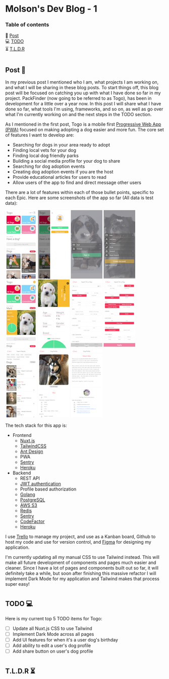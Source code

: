 # Molson's Dev Blog - 1

### Table of contents
📝 [Post](#post-)\
💻 [TODO](#todo-)\
⏳ [T.L.D.R](#tldr-)

#
## Post 📝

In my previous post I mentioned who I am, what projects I am working on, and what I will be sharing in these blog posts. To start things off, this blog post will be focused on catching you up with what I have done so far in my project. PackFinder (now going to be referred to as Togo), has been in development for a little over a year now. In this post I will share what I have done so far, what tools I'm using, frameworks, and so on, as well as go over what I'm currently working on and the next steps in the TODO section.

As I mentioned in the first post, Togo is a mobile first [Progressive Web App (PWA)](https://developer.mozilla.org/en-US/docs/Web/Progressive_web_apps) focused on making adopting a dog easier and more fun. The core set of features I want to develop are:
- Searching for dogs in your area ready to adopt
- Finding local vets for your dog
- Finding local dog friendly parks
- Building a social media profile for your dog to share
- Searching for dog adoption events
- Creating dog adoption events if you are the host
- Provide educational articles for users to read
- Allow users of the app to find and direct message other users

There are a lot of features within each of those bullet points, specific to each Epic. Here are some screenshots of the app so far (All data is test data):

![Home page](togo_homepage.png "Togo Home Page")
![Sidebar Slider](togo_sidebar.png "Sidebar Slider")
![Log in](togo_login.png "Log in")
![Sign up](togo_signup.png "Sign Up")
![Logged In](togo_loggedin.png "Logged In")
![Dog Profile](togo_dogprofile.png "Dog Profile")
![Search For a Dog](togo_dogsearch.png "Search for a dog")
![Apply Filters](togo_filtersapply.png "Apply Filters")
![Search Results](togo_searchresults.png "Search Results")
![Result Profile](togo_resultprofile.png "Result Profile")
![Result Profile](togo_resultprofile2.png "Result Profile")

The tech stack for this app is:
- Frontend
  - [Nuxt.js](https://nuxtjs.org/)
  - [TailwindCSS](https://tailwindcss.com/)
  - [Ant Design](https://ant.design/)
  - PWA
  - [Sentry](https://sentry.io/welcome/)
  - [Heroku](https://www.heroku.com/products)
- Backend
  - REST API
  - [JWT authentication](https://jwt.io/)
  - Profile based authorization
  - [Golang](https://go.dev/)
  - [PostgreSQL](https://www.postgresql.org/)
  - [AWS S3](https://aws.amazon.com/s3/)
  - [Redis](https://redis.io/)
  - [Sentry](https://sentry.io/welcome/)
  - [CodeFactor](https://www.codefactor.io/)
  - [Heroku](https://www.heroku.com/products)

I use [Trello](https://trello.com/) to manage my project, and use as a Kanban board, Github to host my code and use for version control, and [Figma](https://www.figma.com/) for designing my application.

I'm currently updating all my manual CSS to use Tailwind instead. This will make all future development of components and pages much easier and cleaner. Since I have a lot of pages and components built out so far, it will definitely take a while, but soon after finishing this massive refactor I will implement Dark Mode for my application and Tailwind makes that process super easy!
#
## TODO 💻

Here is my current top 5 TODO items for Togo:
* [ ] Update all Nuxt.js CSS to use Tailwind
* [ ] Implement Dark Mode across all pages
* [ ] Add UI features for when it's a user dog's birthday
* [ ] Add ability to edit a user's dog profile
* [ ] Add share button on user's dog profile
#
## T.L.D.R ⏳

<!-- Put text here -->
#